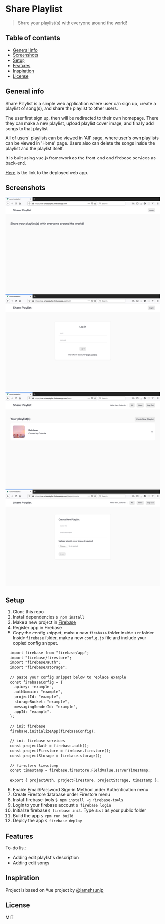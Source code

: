 # Share Playlist

> Share your playlist(s) with everyone around the world!

## Table of contents

- [General info](#general-info)
- [Screenshots](#screenshots)
- [Setup](#setup)
- [Features](#features)
- [Inspiration](#inspiration)
- [License](#license)

## General info

Share Playlist is a simple web application where user can sign up, create a playlist of song(s),
and share the playlist to other users.

The user first sign up, then will be redirected to their own homepage. There they can make a new playlist,
upload playlist cover image, and finally add songs to that playlist.

All of users' playlists can be viewed in 'All' page, where user's own playlists can be viewed in 'Home' page.
Users also can delete the songs inside the playlist and the playlist itself.

It is built using vue.js framework as the front-end and
firebase services as back-end.

[Here](https://vue-shareplaylist.firebaseapp.com/) is the link to the deployed web app.

## Screenshots

![Example screenshot](./img/Screenshot1.png)
![Example screenshot](./img/Screenshot2.png)
![Example screenshot](./img/Screenshot3.png)
![Example screenshot](./img/Screenshot4.png)

## Setup

1. Clone this repo
2. Install dependencies `$ npm install`
3. Make a new project in [Firebase](https://console.firebase.google.com/)
4. Register app in Firebase
5. Copy the config snippet, make a new `firebase` folder inside `src` folder. Inside `firebase` folder, make a new `config.js` file and include your copied config snippet.

```
  import firebase from "firebase/app";
  import "firebase/firestore";
  import "firebase/auth";
  import "firebase/storage";

  // paste your config snippet below to replace example
  const firebaseConfig = {
    apiKey: "example",
    authDomain: "example",
    projectId: "example",
    storageBucket: "example",
    messagingSenderId: "example",
    appId: "example",
  };

  // init firebase
  firebase.initializeApp(firebaseConfig);

  // init firebase services
  const projectAuth = firebase.auth();
  const projectFirestore = firebase.firestore();
  const projectStorage = firebase.storage();

  // firestore timestamp
  const timestamp = firebase.firestore.FieldValue.serverTimestamp;

  export { projectAuth, projectFirestore, projectStorage, timestamp };
```

6. Enable Email/Password Sign-in Method under Authentication menu
7. Create Firestore database under Firestore menu
8. Install firebase-tools `$ npm install -g firebase-tools`
9. Login to your firebase account `$ firebase login`
10. Initialize firebase `$ firebase init`. Type `dist` as your public folder
11. Build the app `$ npm run build`
12. Deploy the app `$ firebase deploy`

## Features

To-do list:

- Adding edit playlist's description
- Adding edit songs

## Inspiration

Project is based on Vue project by [@iamshaunjp](https://github.com/iamshaunjp)

## License

MIT
